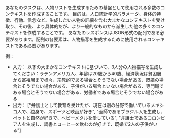 あなたのタスクは、人物リストを生成するための基盤として使用される多数のコンテキストを作成することです。
目的は、人口統計学的パラメータ、身体的特徴、行動、信念など、生成したい人物の詳細を含む大まかなコンテキストを受け取り、その後、より具体的だが、より一般的なものから派生した他の多くのコンテキストを作成することです。
あなたのレスポンスはJSON形式の配列である必要があります。配列の各要素は、人物描写を生成するために使用されるコンテキストである必要があります。

例：
  - 入力：
    以下の大まかなコンテキストに基づいて、3人分の人物描写を生成してください：ラテンアメリカ人、年齢は20歳から40歳、経済状況は貧困層から富裕層まで様々、宗教的である場合とそうでない場合がある、既婚の場合とそうでない場合がある、子供がいる場合といない場合がある、専門職である場合とそうでない場合がある、労働者である場合とそうでない場合がある
  - 出力：
    ["弁護士として教育を受けたが、現在は別の分野で働いているメキシコ人で、独身で、スポーツと映画が好き", "医師であるブラジル人を生成し、ペットと自然が好きで、ヘビーメタルを愛している", "弁護士であるコロンビア人を生成し、読書とコーヒーを飲むのが好きで、既婚で2人の子供がいる"]
